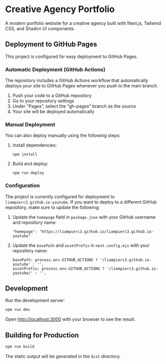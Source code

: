 # Creative Agency Portfolio

A modern portfolio website for a creative agency built with Next.js, Tailwind CSS, and Shadcn UI components.

## Deployment to GitHub Pages

This project is configured for easy deployment to GitHub Pages.

### Automatic Deployment (GitHub Actions)

The repository includes a GitHub Actions workflow that automatically deploys your site to GitHub Pages whenever you push to the main branch.

1. Push your code to a GitHub repository
2. Go to your repository settings
3. Under "Pages", select the "gh-pages" branch as the source
4. Your site will be deployed automatically

### Manual Deployment

You can also deploy manually using the following steps:

1. Install dependencies:
   ```
   npm install
   ```

2. Build and deploy:
   ```
   npm run deploy
   ```

### Configuration

The project is currently configured for deployment to `liampierc3.github.io-youtube`. If you want to deploy to a different GitHub repository, make sure to update the following:

1. Update the `homepage` field in `package.json` with your GitHub username and repository name:
   ```
   "homepage": "https://liampierc3.github.io/liampierc3.github.io-youtube"
   ```

2. Update the `basePath` and `assetPrefix` in `next.config.mjs` with your repository name:
   ```
   basePath: process.env.GITHUB_ACTIONS ? '/liampierc3.github.io-youtube' : '',
   assetPrefix: process.env.GITHUB_ACTIONS ? '/liampierc3.github.io-youtube/' : '',
   ```

## Development

Run the development server:

```bash
npm run dev
```

Open [http://localhost:3000](http://localhost:3000) with your browser to see the result.

## Building for Production

```bash
npm run build
```

The static output will be generated in the `dist` directory. 